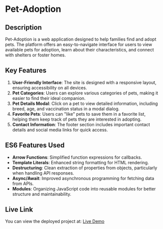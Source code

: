 # Pet-Adoption

## Description
Pet-Adoption is a web application designed to help families find and adopt pets. The platform offers an easy-to-navigate interface for users to view available pets for adoption, learn about their characteristics, and connect with shelters or foster homes.

## Key Features
1. **User-Friendly Interface**: The site is designed with a responsive layout, ensuring accessibility on all devices.
2. **Pet Categories**: Users can explore various categories of pets, making it easier to find their ideal companion.
3. **Pet Details Modal**: Click on a pet to view detailed information, including breed, age, and vaccination status in a modal dialog.
4. **Favorite Pets**: Users can "like" pets to save them in a favorite list, helping them keep track of pets they are interested in adopting.
5. **Contact Information**: The footer section includes important contact details and social media links for quick access.

## ES6 Features Used
- **Arrow Functions**: Simplified function expressions for callbacks.
- **Template Literals**: Enhanced string formatting for HTML rendering.
- **Destructuring**: Clean extraction of properties from objects, particularly when handling API responses.
- **Async/Await**: Improved asynchronous programming for fetching data from APIs.
- **Modules**: Organizing JavaScript code into reusable modules for better structure and maintainability.

## Live Link
You can view the deployed project at: [Live Demo](https://yourliveprojectlink.com)
